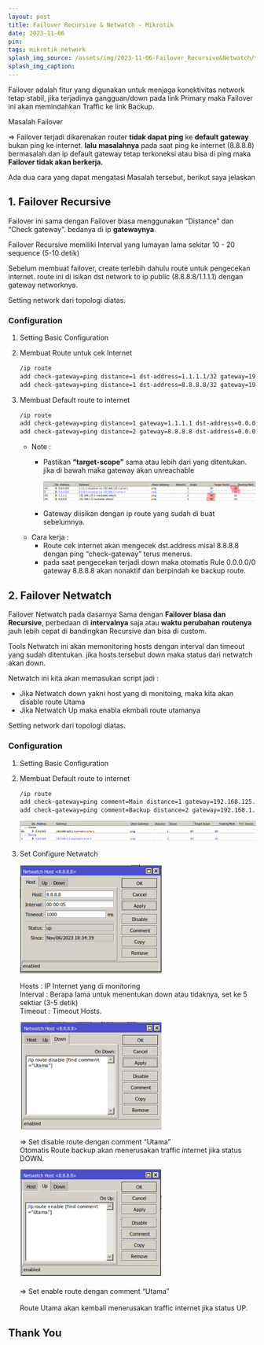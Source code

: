 ```yaml
---
layout: post
title: Failover Recursive & Netwatch - Mikrotik
date: 2023-11-06
pin: 
tags: mikrotik network
splash_img_source: /assets/img/2023-11-06-Failover_Recursive&Netwatch/topo.png
splash_img_caption:
---
```


Failover adalah fitur yang digunakan untuk menjaga konektivitas network tetap stabil, jika terjadinya gangguan/down pada link Primary maka Failover ini akan memindahkan Traffic ke link Backup.

Masalah Failover

⇒ Failover terjadi dikarenakan router **tidak dapat ping** ke **default gateway** bukan ping ke internet. **lalu** **masalahnya** pada saat ping ke internet (8.8.8.8) bermasalah dan ip default gateway tetap terkoneksi atau bisa di ping maka **Failover tidak akan berkerja.**

Ada dua cara yang dapat mengatasi Masalah tersebut, berikut saya jelaskan

## 1. Failover Recursive

Failover ini sama dengan Failover biasa menggunakan “Distance” dan “Check gateway”. bedanya di ip **gatewaynya**. 

Failover Recursive memiliki Interval yang lumayan lama sekitar 10 - 20 sequence (5-10 detik)

Sebelum membuat failover, create terlebih dahulu route untuk pengecekan internet. route ini di isikan dst network to ip public (8.8.8.8/1.1.1.1) dengan gateway networknya.

Setting network dari topologi diatas.

### Configuration

1. Setting Basic Configuration
2. Membuat Route untuk cek Internet
    
    ```bash
    /ip route
    add check-gateway=ping distance=1 dst-address=1.1.1.1/32 gateway=192.168.125.1
    add check-gateway=ping distance=1 dst-address=8.8.8.8/32 gateway=192.168.1.1
    ```
    
3. Membuat Default route to internet
    
    ```bash
    /ip route
    add check-gateway=ping distance=1 gateway=1.1.1.1 dst-address=0.0.0.0/0 target-scope=30
    add check-gateway=ping distance=2 gateway=8.8.8.8 dst-address=0.0.0.0/0 target-scope=30
    ```
    
    - Note :
        - Pastikan **“target-scope”** sama atau lebih dari yang ditentukan.
        jika di bawah maka gateway akan unreachable
            
            ![recursive.png](/assets/img/2023-11-06-Failover_Recursive&Netwatch/recursive.png)
            
        - Gateway diisikan dengan ip route yang sudah di buat sebelumnya.
    - Cara kerja :
        - Route cek internet akan mengecek dst.address misal 8.8.8.8 dengan ping “check-gateway” terus menerus.
        - pada saat pengecekan terjadi down maka otomatis Rule 0.0.0.0/0 gateway 8.8.8.8 akan nonaktif dan berpindah ke backup route.

## 2. Failover Netwatch

Failover Netwatch pada dasarnya Sama dengan **Failover biasa dan Recursive**, perbedaan di **intervalnya** saja atau **waktu perubahan** **routenya** jauh lebih cepat di bandingkan Recursive dan bisa di custom.

Tools Netwatch ini akan memonitoring hosts dengan interval dan timeout yang sudah ditentukan. jika hosts tersebut down maka status dari netwatch akan down.

Netwatch ini kita akan memasukan script jadi :

- Jika Netwatch down yakni host yang di monitoing, maka kita akan disable route Utama
- Jika Netwatch Up maka enabla ekmbali route utamanya

Setting network dari topologi diatas.

### Configuration

1. Setting Basic Configuration
2. Membuat Default route to internet
    
    ```bash
    /ip route
    add check-gateway=ping comment=Main distance=1 gateway=192.168.125.1 dst-address=0.0.0.0/0 
    add check-gateway=ping comment=Backup distance=2 gateway=192.168.1.1 dst-address=0.0.0.0/0
    ```
    
    ![routenetwatch.png](/assets/img/2023-11-06-Failover_Recursive&Netwatch/routenetwatch.png)
    
3. Set Configure Netwatch
    
    <img src="/assets/img/2023-11-06-Failover_Recursive&Netwatch/netwatch1.png" alt="netwatch1" style="width: 60%;">
    
    Hosts : IP Internet yang di monitoring <br>
    Interval : Berapa lama untuk menentukan down atau tidaknya, set ke 5 sektiar (3-5 detik) <br>
    Timeout : Timeout Hosts. 

    <img src="/assets/img/2023-11-06-Failover_Recursive&Netwatch/netwatch2.png" alt="netwatch2" style="width: 60%;">

    ⇒ Set disable route dengan comment “Utama” <br>
    Otomatis Route backup akan menerusakan traffic internet jika status DOWN.
    
    <img src="/assets/img/2023-11-06-Failover_Recursive&Netwatch/netwatch3.png" alt="netwatch3" style="width: 60%;">
    
    ⇒ Set enable route dengan comment “Utama” <br>    
    Route Utama akan kembali menerusakan traffic internet jika status UP.
    

## Thank You